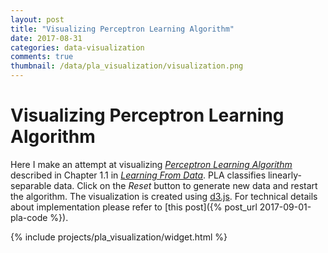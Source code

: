 ```yaml
---
layout: post
title: "Visualizing Perceptron Learning Algorithm"
date: 2017-08-31
categories: data-visualization
comments: true
thumbnail: /data/pla_visualization/visualization.png
---
```


# Visualizing Perceptron Learning Algorithm

Here I make an attempt at visualizing [*Perceptron Learning Algorithm*](https://en.wikipedia.org/wiki/Perceptron) described in Chapter 1.1 in [*Learning From Data*](https://www.amazon.com/Learning-Data-Yaser-S-Abu-Mostafa/dp/1600490069). PLA classifies linearly-separable data. Click on the *Reset* button to generate new data and restart the algorithm. The visualization is created using [d3.js](https://d3js.org/). For technical details about implementation please refer to [this post]({% post_url 2017-09-01-pla-code %}).

{% include  projects/pla_visualization/widget.html %}

